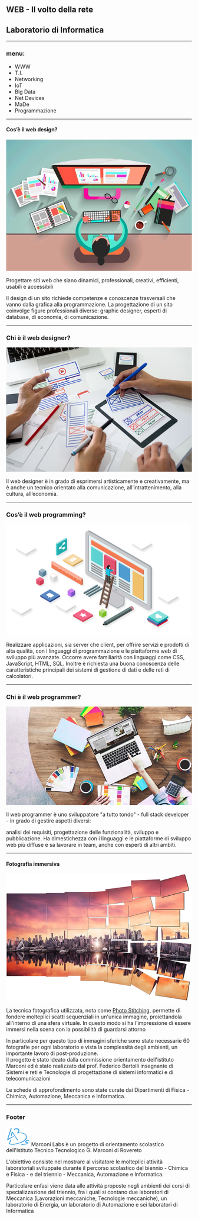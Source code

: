 ## WEB - Il volto della rete
## Laboratorio di Informatica
___

### menu:
* WWW
* T.I.
* Networking
* IoT
* Big Data
* Net Devices
* MaDe
* Programmazione

___
#### Cos’è il web design?
![](image0.jpg)

Progettare siti web che siano dinamici, professionali, creativi, efficienti, usabili e accessibili

Il design di un sito richiede competenze e conoscenze trasversali che vanno dalla grafica alla programmazione. La progettazione di un sito coinvolge figure professionali diverse: graphic designer, esperti di database, di economia, di comunicazione.

___
### Chi è il web designer?
![](image1.jpg)

Il web designer è in grado di esprimersi artisticamente e creativamente, ma è anche un
tecnico orientato alla comunicazione, all’intrattenimento, alla cultura, all’economia.
___
### Cos’è il web programming?
![](image2.jpg)

Realizzare applicazioni, sia server che client, per offrire servizi e prodotti di alta
qualità, con i linguaggi di programmazione e le piattaforme web di sviluppo più avanzate. Occorre avere
familiarità con linguaggi come CSS, JavaScript, HTML, SQL. Inoltre è richiesta una buona
conoscenza
delle caratteristiche principali dei sistemi di gestione di dati e delle reti di calcolatori.
___
### Chi è il web programmer?

![](image3.jpg)

Il web programmer è uno sviluppatore "a tutto tondo" - full stack developer - in grado di gestire aspetti diversi:

analisi dei requisiti, progettazione delle funzionalità, sviluppo e pubblicazione.
Ha dimestichezza con i linguaggi e le piattaforme di sviluppo web più diffuse e sa lavorare in team, anche con esperti di altri ambiti.

___
#### Fotografia immersiva
![](image1-aside.jpg)

La tecnica fotografica utilizzata, nota come [Photo
Stitching](https://www.nikonschool.it/experience/photo-stitching.php), permette di fondere molteplici scatti sequenziali in un'unica immagine,
proiettandola all'interno di una sfera virtuale.
In questo modo si ha l'impressione di essere immersi nella scena con la possibilità di guardarsi
attorno

In particolare per questo tipo di immagini sferiche sono state necessarie 60 fotografie per ogni
laboratorio e vista la complessità degli ambienti, un importante lavoro di post-produzione. <br>
Il progetto è stato ideato dalla commissione orientamento dell'istituto Marconi ed è stato
realizzato dal prof. Federico Bertolli insegnante di Sistemi e reti e Tecnologie di progettazione
di sistemi informatici e di telecomunicazioni

Le schede di approfondimento sono state curate dai Dipartimenti di Fisica - Chimica, Automazione,
Meccanica e Informatica.
____
### Footer
<img src="image0.png" width="64" />
Marconi Labs è un progetto di orientamento scolastico dell'Istituto Tecnico Tecnologico G. Marconi di Rovereto

L'obiettivo consiste nel mostrare al visitatore le molteplici attività laboratoriali sviluppate durante il percorso scolastico del biennio - Chimica e Fisica - e del triennio - Meccanica, Automazione e Informatica.

Particolare enfasi viene data alle attività proposte negli ambienti dei corsi di specializzazione del triennio, fra i quali si contano due laboratori di Meccanica (Lavorazioni meccaniche, Tecnologie meccaniche), un laboratorio di Energia, un laboratorio di Automazione e sei laboratori di Informatica
